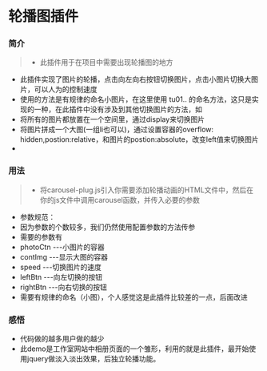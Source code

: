 # 轮播图插件

### 简介

> - 此插件用于在项目中需要出现轮播图的地方
- 此插件实现了图片的轮播，点击向左向右按钮切换图片，点击小图片切换大图片，可以人为的控制速度
- 使用的方法是有规律的命名小图片，在这里使用 tu01.. 的命名方法，这只是实现的一种，在此插件中没有涉及到其他切换图片的方法，如
 - 将所有的图片都放置在一个空间里，通过display来切换图片
 - 将图片拼成一个大图(一组li也可以)，通过设置容器的overflow: hidden,postion:relative，和图片的postion:absolute，改变left值来切换图片
- 

### 用法

> - 将carousel-plug.js引入你需要添加轮播动画的HTML文件中，然后在你的js文件中调用carousel函数，并传入必要的参数
- 参数规范：
 - 因为参数的个数较多，我们仍然使用配置参数的方法传参
 - 需要的参数有
  - photoCtn ---小图片的容器
  - contImg  ---显示大图的容器
  - speed    ---切换图片的速度
  - leftBtn  ---向左切换的按钮
  - rightBtn ---向右切换的按钮
 - 需要有规律的命名（小图），个人感觉这是此插件比较差的一点，后面改进

### 感悟

- 代码做的越多用户做的越少
- 此demo是工作室网站中相册页面的一个雏形，利用的就是此插件，最开始使用jquery做淡入淡出效果，后独立轮播功能。
